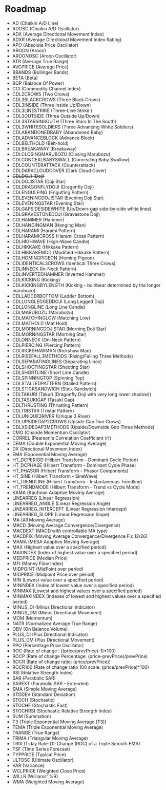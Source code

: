 # Roadmap

- AD (Chaikin A/D Line)
- ADOSC (Chaikin A/D Oscillator)
- ADX (Average Directional Movement Index)
- ADXR (Average Directional Movement Index Rating)
- APO (Absolute Price Oscillator)
- AROON (Aroon)
- AROONOSC (Aroon Oscillator)
- ATR (Average True Range)
- AVGPRICE (Average Price)
- BBANDS (Bollinger Bands)
- BETA (Beta)
- BOP (Balance Of Power)
- CCI (Commodity Channel Index)
- CDL2CROWS (Two Crows)
- CDL3BLACKCROWS (Three Black Crows)
- CDL3INSIDE (Three Inside Up/Down)
- CDL3LINESTRIKE (Three-Line Strike )
- CDL3OUTSIDE (Three Outside Up/Down)
- CDL3STARSINSOUTH (Three Stars In The South)
- CDL3WHITESOLDIERS (Three Advancing White Soldiers)
- CDLABANDONEDBABY (Abandoned Baby)
- CDLADVANCEBLOCK (Advance Block)
- CDLBELTHOLD (Belt-hold)
- CDLBREAKAWAY (Breakaway)
- CDLCLOSINGMARUBOZU (Closing Marubozu)
- CDLCONCEALBABYSWALL (Concealing Baby Swallow)
- CDLCOUNTERATTACK (Counterattack)
- CDLDARKCLOUDCOVER (Dark Cloud Cover)
- ~~CDLDOJI (Doji)~~
- CDLDOJISTAR (Doji Star)
- CDLDRAGONFLYDOJI (Dragonfly Doji)
- CDLENGULFING (Engulfing Pattern)
- CDLEVENINGDOJISTAR (Evening Doji Star)
- CDLEVENINGSTAR (Evening Star)
- CDLGAPSIDESIDEWHITE (Up/Down-gap side-by-side white lines)
- CDLGRAVESTONEDOJI (Gravestone Doji)
- CDLHAMMER (Hammer)
- CDLHANGINGMAN (Hanging Man)
- CDLHARAMI (Harami Pattern)
- CDLHARAMICROSS (Harami Cross Pattern)
- CDLHIGHWAVE (High-Wave Candle)
- CDLHIKKAKE (Hikkake Pattern)
- CDLHIKKAKEMOD (Modified Hikkake Pattern)
- CDLHOMINGPIGEON (Homing Pigeon)
- CDLIDENTICAL3CROWS (Identical Three Crows)
- CDLINNECK (In-Neck Pattern)
- CDLINVERTEDHAMMER (Inverted Hammer)
- CDLKICKING (Kicking)
- CDLKICKINGBYLENGTH (Kicking - bull/bear determined by the longer marubozu)
- CDLLADDERBOTTOM (Ladder Bottom)
- CDLLONGLEGGEDDOJI (Long Legged Doji)
- CDLLONGLINE (Long Line Candle)
- CDLMARUBOZU (Marubozu)
- CDLMATCHINGLOW (Matching Low)
- CDLMATHOLD (Mat Hold)
- CDLMORNINGDOJISTAR (Morning Doji Star)
- CDLMORNINGSTAR (Morning Star)
- CDLONNECK (On-Neck Pattern)
- CDLPIERCING (Piercing Pattern)
- CDLRICKSHAWMAN (Rickshaw Man)
- CDLRISEFALL3METHODS (Rising/Falling Three Methods)
- CDLSEPARATINGLINES (Separating Lines)
- CDLSHOOTINGSTAR (Shooting Star)
- CDLSHORTLINE (Short Line Candle)
- CDLSPINNINGTOP (Spinning Top)
- CDLSTALLEDPATTERN (Stalled Pattern)
- CDLSTICKSANDWICH (Stick Sandwich)
- CDLTAKURI (Takuri (Dragonfly Doji with very long lower shadow))
- CDLTASUKIGAP (Tasuki Gap)
- CDLTHRUSTING (Thrusting Pattern)
- CDLTRISTAR (Tristar Pattern)
- CDLUNIQUE3RIVER (Unique 3 River)
- CDLUPSIDEGAP2CROWS (Upside Gap Two Crows)
- CDLXSIDEGAP3METHODS (Upside/Downside Gap Three Methods)
- CMO (Chande Momentum Oscillator)
- CORREL (Pearson's Correlation Coefficient (r))
- DEMA (Double Exponential Moving Average)
- DX (Directional Movement Index)
- EMA (Exponential Moving Average)
- HT_DCPERIOD (Hilbert Transform - Dominant Cycle Period)
- HT_DCPHASE (Hilbert Transform - Dominant Cycle Phase)
- HT_PHASOR (Hilbert Transform - Phasor Components)
- HT_SINE (Hilbert Transform - SineWave)
- HT_TRENDLINE (Hilbert Transform - Instantaneous Trendline)
- HT_TRENDMODE (Hilbert Transform - Trend vs Cycle Mode)
- KAMA (Kaufman Adaptive Moving Average)
- LINEARREG (Linear Regression)
- LINEARREG_ANGLE (Linear Regression Angle)
- LINEARREG_INTERCEPT (Linear Regression Intercept)
- LINEARREG_SLOPE (Linear Regression Slope)
- MA (All Moving Average)
- MACD (Moving Average Convergence/Divergence)
- MACDEXT (MACD with controllable MA type)
- MACDFIX (Moving Average Convergence/Divergence Fix 12/26)
- MAMA (MESA Adaptive Moving Average)
- MAX (Highest value over a specified period)
- MAXINDEX (Index of highest value over a specified period)
- MEDPRICE (Median Price)
- MFI (Money Flow Index)
- MIDPOINT (MidPoint over period)
- MIDPRICE (Midpoint Price over period)
- MIN (Lowest value over a specified period)
- MININDEX (Index of lowest value over a specified period)
- MINMAX (Lowest and highest values over a specified period)
- MINMAXINDEX (Indexes of lowest and highest values over a specified period)
- MINUS_DI (Minus Directional Indicator)
- MINUS_DM (Minus Directional Movement)
- MOM (Momentum)
- NATR (Normalized Average True Range)
- OBV (On Balance Volume)
- PLUS_DI (Plus Directional Indicator)
- PLUS_DM (Plus Directional Movement)
- PPO (Percentage Price Oscillator)
- ROC (Rate of change : ((price/prevPrice)-1)*100)
- ROCP (Rate of change Percentage: (price-prevPrice)/prevPrice)
- ROCR (Rate of change ratio: (price/prevPrice))
- ROCR100 (Rate of change ratio 100 scale: (price/prevPrice)*100)
- RSI (Relative Strength Index)
- SAR (Parabolic SAR)
- SAREXT (Parabolic SAR - Extended)
- SMA (Simple Moving Average)
- STDDEV (Standard Deviation)
- STOCH (Stochastic)
- STOCHF (Stochastic Fast)
- STOCHRSI (Stochastic Relative Strength Index)
- SUM (Summation)
- T3 (Triple Exponential Moving Average (T3))
- TEMA (Triple Exponential Moving Average)
- TRANGE (True Range)
- TRIMA (Triangular Moving Average)
- TRIX (1-day Rate-Of-Change (ROC) of a Triple Smooth EMA)
- TSF (Time Series Forecast)
- TYPPRICE (Typical Price)
- ULTOSC (Ultimate Oscillator)
- VAR (Variance)
- WCLPRICE (Weighted Close Price)
- WILLR (Williams' %R)
- WMA (Weighted Moving Average)
